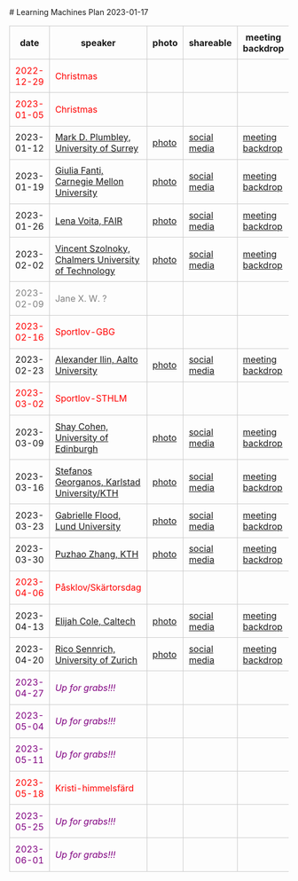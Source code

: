 <style type="text/css" scoped>
td, th {border: 1px solid #ccc; padding: 0.6em;}
table {border-collapse: collapse;}
</style># Learning Machines Plan 2023-01-17

| date | speaker                                   | photo | shareable | meeting backdrop | youtube thumbnail | <a title="Speaker, Title, Abstract, Bio, Photo. Strikethrough means we don't have it yet.">comment</a>        |
| ---- | ----------------------------------------- | ----- | ----- | ----- | ----- | -------------- |
| <span style="color:red"> 2022-12-29 </span> | <span style="color:red"> Christmas </span> | <span style="color:red">  </span> | <span style="color:red">  </span> | <span style="color:red">  </span> | <span style="color:red">  </span> | <span style="color:red"> CANCELLED </span> |
| <span style="color:red"> 2023-01-05 </span> | <span style="color:red"> Christmas </span> | <span style="color:red">  </span> | <span style="color:red">  </span> | <span style="color:red">  </span> | <span style="color:red">  </span> | <span style="color:red"> CANCELLED </span> |
|  2023-01-12  |  [Mark D. Plumbley, University of Surrey](2023-01-12.md)  |  [photo](photo-mark-d.-plumbley.jpg)  |  [social media ](social-media-mark-d.-plumbley.jpg)  |  [meeting backdrop ](meeting-backdrop-mark-d.-plumbley.jpg)  |  [youtube thumbnail ](youtube-thumbnail-mark-d.-plumbley.jpg)  |  STABP  |
|  2023-01-19  |  [Giulia Fanti, Carnegie Mellon University](2023-01-19.md)  |  [photo](photo-giulia-fanti.jpg)  |  [social media ](social-media-giulia-fanti.jpg)  |  [meeting backdrop ](meeting-backdrop-giulia-fanti.jpg)  |  [youtube thumbnail ](youtube-thumbnail-giulia-fanti.jpg)  |  STABP  |
|  2023-01-26  |  [Lena Voita, FAIR](2023-01-26.md)  |  [photo](photo-lena-voita.jpg)  |  [social media ](social-media-lena-voita.jpg)  |  [meeting backdrop ](meeting-backdrop-lena-voita.jpg)  |  [youtube thumbnail ](youtube-thumbnail-lena-voita.jpg)  |  STABP  |
|  2023-02-02  |  [Vincent Szolnoky, Chalmers University of Technology](2023-02-02.md)  |  [photo](photo-vincent-szolnoky.png)  |  [social media ](social-media-vincent-szolnoky.jpg)  |  [meeting backdrop ](meeting-backdrop-vincent-szolnoky.jpg)  |  [youtube thumbnail ](youtube-thumbnail-vincent-szolnoky.jpg)  |  STABP  |
| <span style="color:grey"> 2023-02-09 </span> | <span style="color:grey"> Jane X. W. ? </span> | <span style="color:grey">  </span> | <span style="color:grey">  </span> | <span style="color:grey">  </span> | <span style="color:grey">  </span> | <span style="color:grey"> S~~TABP~~ </span> |
| <span style="color:red"> 2023-02-16 </span> | <span style="color:red"> Sportlov-GBG </span> | <span style="color:red">  </span> | <span style="color:red">  </span> | <span style="color:red">  </span> | <span style="color:red">  </span> | <span style="color:red"> CANCELLED </span> |
|  2023-02-23  |  [Alexander Ilin, Aalto University](2023-02-23.md)  |  [photo](photo-alexander-ilin.jpg)  |  [social media ](social-media-alexander-ilin.jpg)  |  [meeting backdrop ](meeting-backdrop-alexander-ilin.jpg)  |  [youtube thumbnail ](youtube-thumbnail-alexander-ilin.jpg)  |  S~~TAB~~P  |
| <span style="color:red"> 2023-03-02 </span> | <span style="color:red"> Sportlov-STHLM </span> | <span style="color:red">  </span> | <span style="color:red">  </span> | <span style="color:red">  </span> | <span style="color:red">  </span> | <span style="color:red"> CANCELLED </span> |
|  2023-03-09  |  [Shay Cohen, University of Edinburgh](2023-03-09.md)  |  [photo](photo-shay-cohen.jpg)  |  [social media ](social-media-shay-cohen.jpg)  |  [meeting backdrop ](meeting-backdrop-shay-cohen.jpg)  |  [youtube thumbnail ](youtube-thumbnail-shay-cohen.jpg)  |  S~~TAB~~P  |
|  2023-03-16  |  [Stefanos Georganos, Karlstad University/KTH](2023-03-16.md)  |  [photo](photo-stefanos-georganos.jpg)  |  [social media ](social-media-stefanos-georganos.jpg)  |  [meeting backdrop ](meeting-backdrop-stefanos-georganos.jpg)  |  [youtube thumbnail ](youtube-thumbnail-stefanos-georganos.jpg)  |  STABP  |
|  2023-03-23  |  [Gabrielle Flood, Lund University](2023-03-23.md)  |  [photo](photo-gabrielle-flood.jpg)  |  [social media ](social-media-gabrielle-flood.jpg)  |  [meeting backdrop ](meeting-backdrop-gabrielle-flood.jpg)  |  [youtube thumbnail ](youtube-thumbnail-gabrielle-flood.jpg)  |  S~~TAB~~P  |
|  2023-03-30  |  [Puzhao Zhang, KTH](2023-03-30.md)  |  [photo](photo-puzhao-zhang.jpg)  |  [social media ](social-media-puzhao-zhang.jpg)  |  [meeting backdrop ](meeting-backdrop-puzhao-zhang.jpg)  |  [youtube thumbnail ](youtube-thumbnail-puzhao-zhang.jpg)  |  S~~TAB~~P  |
| <span style="color:red"> 2023-04-06 </span> | <span style="color:red"> Påsklov/Skärtorsdag </span> | <span style="color:red">  </span> | <span style="color:red">  </span> | <span style="color:red">  </span> | <span style="color:red">  </span> | <span style="color:red"> CANCELLED </span> |
|  2023-04-13  |  [Elijah Cole, Caltech](2023-04-13.md)  |  [photo](photo-elijah-cole.jpg)  |  [social media ](social-media-elijah-cole.jpg)  |  [meeting backdrop ](meeting-backdrop-elijah-cole.jpg)  |  [youtube thumbnail ](youtube-thumbnail-elijah-cole.jpg)  |  S~~TAB~~P  |
|  2023-04-20  |  [Rico Sennrich, University of Zurich](2023-04-20.md)  |  [photo](photo-rico-sennrich.jpg)  |  [social media ](social-media-rico-sennrich.jpg)  |  [meeting backdrop ](meeting-backdrop-rico-sennrich.jpg)  |  [youtube thumbnail ](youtube-thumbnail-rico-sennrich.jpg)  |  S~~TAB~~P  |
| <span style="color:purple"> 2023-04-27 </span> | <span style="color:purple"> *Up for grabs!!!* </span> | <span style="color:purple">  </span> | <span style="color:purple">  </span> | <span style="color:purple">  </span> | <span style="color:purple">  </span> | <span style="color:purple"> ~~STABP~~ </span> |
| <span style="color:purple"> 2023-05-04 </span> | <span style="color:purple"> *Up for grabs!!!* </span> | <span style="color:purple">  </span> | <span style="color:purple">  </span> | <span style="color:purple">  </span> | <span style="color:purple">  </span> | <span style="color:purple"> ~~STABP~~ </span> |
| <span style="color:purple"> 2023-05-11 </span> | <span style="color:purple"> *Up for grabs!!!* </span> | <span style="color:purple">  </span> | <span style="color:purple">  </span> | <span style="color:purple">  </span> | <span style="color:purple">  </span> | <span style="color:purple"> ~~STABP~~ </span> |
| <span style="color:red"> 2023-05-18 </span> | <span style="color:red"> Kristi-himmelsfärd </span> | <span style="color:red">  </span> | <span style="color:red">  </span> | <span style="color:red">  </span> | <span style="color:red">  </span> | <span style="color:red"> CANCELLED </span> |
| <span style="color:purple"> 2023-05-25 </span> | <span style="color:purple"> *Up for grabs!!!* </span> | <span style="color:purple">  </span> | <span style="color:purple">  </span> | <span style="color:purple">  </span> | <span style="color:purple">  </span> | <span style="color:purple"> ~~STABP~~ </span> |
| <span style="color:purple"> 2023-06-01 </span> | <span style="color:purple"> *Up for grabs!!!* </span> | <span style="color:purple">  </span> | <span style="color:purple">  </span> | <span style="color:purple">  </span> | <span style="color:purple">  </span> | <span style="color:purple"> ~~STABP~~ </span> |

